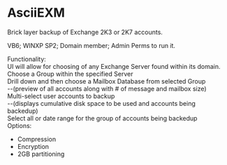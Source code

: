 AsciiEXM
========

Brick layer backup of Exchange 2K3 or 2K7 accounts.  

VB6; WINXP SP2; Domain member; Admin Perms to run it.

Functionality:<br>
UI will allow for choosing of any Exchange Server found within its domain.<br>
Choose a Group within the specified Server<br>
Drill down and then choose a Mailbox Database from selected Group<br>
  --(preview of all accounts along with # of message and mailbox size)<br>
Multi-select user accounts to backup<br>
  --(displays cumulative disk space to be used and accounts being backedup)<br>
Select all or date range for the group of accounts being backedup<br>
Options: 
<ul>
  <li>Compression</li>
  <li>Encryption</li>
  <li>2GB partitioning</li>
</ul>

